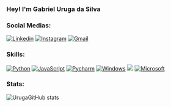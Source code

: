 ### Hey! I'm Gabriel Uruga da Silva 

### Social Medias:

[![Linkedin](https://img.shields.io/badge/LinkedIn-0077B5?style=for-the-badge&logo=linkedin&logoColor=white)](https://www.linkedin.com/in/gabrieluruga)
[![Instagram](https://img.shields.io/badge/Instagram-E4405F?style=for-the-badge&logo=instagram&logoColor=white)](https://instagram.com/urvgaa?igshid=YmMyMTA2M2Y=)
[![Gmail](https://img.shields.io/badge/Gmail-D14836?style=for-the-badge&logo=gmail&logoColor=white)](gurugadasilva@gmail.com)

### Skills:

[![Python](https://img.shields.io/badge/Python-3776AB?style=for-the-badge&logo=python&logoColor=white)]()
[![JavaScript](https://img.shields.io/badge/JavaScript-F7DF1E?style=for-the-badge&logo=javascript&logoColor=black)]()
[![Pycharm](https://img.shields.io/badge/PyCharm-000000.svg?&style=for-the-badge&logo=PyCharm&logoColor=yellow)]()
[![Windows](https://img.shields.io/badge/Windows-0078D6?style=for-the-badge&logo=windows&logoColor=white)]()
[![](https://img.shields.io/badge/SAP-0FAAFF?style=for-the-badge&logo=sap&logoColor=white)]()
[![Microsoft](https://img.shields.io/badge/Microsoft_Office-D83B01?style=for-the-badge&logo=microsoft-office&logoColor=white0)]()

### Stats:

![UrugaGitHub stats](https://github-readme-stats.vercel.app/api?username=GabrielUruga&show_icons=true&theme=tokyonight)
